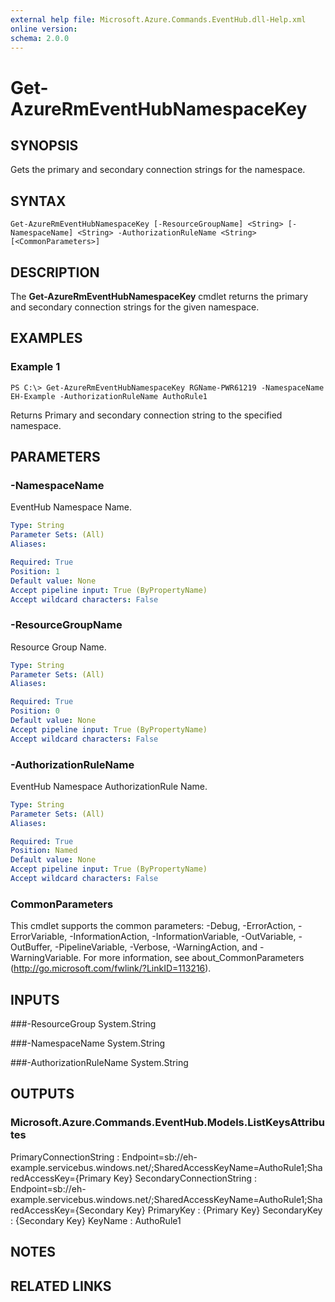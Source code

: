 ```yaml
---
external help file: Microsoft.Azure.Commands.EventHub.dll-Help.xml
online version: 
schema: 2.0.0
---
```


# Get-AzureRmEventHubNamespaceKey

## SYNOPSIS
Gets the primary and secondary connection strings for the namespace.

## SYNTAX

```
Get-AzureRmEventHubNamespaceKey [-ResourceGroupName] <String> [-NamespaceName] <String> -AuthorizationRuleName <String> [<CommonParameters>]
```

## DESCRIPTION
The **Get-AzureRmEventHubNamespaceKey** cmdlet returns the primary and secondary connection strings for the given namespace.

## EXAMPLES

### Example 1
```
PS C:\> Get-AzureRmEventHubNamespaceKey RGName-PWR61219 -NamespaceName EH-Example -AuthorizationRuleName AuthoRule1
```

Returns Primary and secondary connection string to the specified namespace.

## PARAMETERS

### -NamespaceName
EventHub Namespace Name.

```yaml
Type: String
Parameter Sets: (All)
Aliases: 

Required: True
Position: 1
Default value: None
Accept pipeline input: True (ByPropertyName)
Accept wildcard characters: False
```

### -ResourceGroupName
Resource Group Name.

```yaml
Type: String
Parameter Sets: (All)
Aliases: 

Required: True
Position: 0
Default value: None
Accept pipeline input: True (ByPropertyName)
Accept wildcard characters: False
```

### -AuthorizationRuleName
EventHub Namespace AuthorizationRule Name.

```yaml
Type: String
Parameter Sets: (All)
Aliases: 

Required: True
Position: Named
Default value: None
Accept pipeline input: True (ByPropertyName)
Accept wildcard characters: False
```

### CommonParameters
This cmdlet supports the common parameters: -Debug, -ErrorAction, -ErrorVariable, -InformationAction, -InformationVariable, -OutVariable, -OutBuffer, -PipelineVariable, -Verbose, -WarningAction, and -WarningVariable. For more information, see about_CommonParameters (http://go.microsoft.com/fwlink/?LinkID=113216).

## INPUTS

###-ResourceGroup
 System.String
 
###-NamespaceName
 System.String
 
###-AuthorizationRuleName
 System.String

## OUTPUTS

### Microsoft.Azure.Commands.EventHub.Models.ListKeysAttributes

PrimaryConnectionString   : Endpoint=sb://eh-example.servicebus.windows.net/;SharedAccessKeyName=AuthoRule1;SharedAccessKey={Primary Key}
SecondaryConnectionString : Endpoint=sb://eh-example.servicebus.windows.net/;SharedAccessKeyName=AuthoRule1;SharedAccessKey={Secondary Key}
PrimaryKey                : {Primary Key}
SecondaryKey              : {Secondary Key}
KeyName                   : AuthoRule1

## NOTES

## RELATED LINKS

